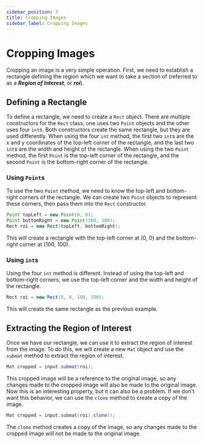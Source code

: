 ```yaml
---
sidebar_position: 3
title: Cropping Images
sidebar_label: Cropping Images
---
```


# Cropping Images

Cropping an image is a very simple operation. First, we need to establish a rectangle defining the region which we want
to take a section of (referred to as a _**Region of Interest**_, or **_roi_**).

## Defining a Rectangle

To define a rectangle, we need to create a `Rect` object. There are multiple constructors for the `Rect` class, one uses two `Point` objects
and the other uses four `int`s. Both constructors create the same rectangle, but they are used differently. When using 
the four `int` method, the first two `int`s are the x and y coordinates of the top-left corner of the rectangle, and the
last two `int`s are the width and height of the rectangle. When using the two `Point` method, the first `Point` is the top-left
corner of the rectangle, and the second `Point` is the bottom-right corner of the rectangle.

### Using `Point`s

To use the two `Point` method, we need to know the top-left and bottom-right corners of the rectangle. We can create two `Point` objects
to represent these corners, then pass them into the `Rect` constructor.

```java
Point topLeft = new Point(0, 0);
Point bottomRight = new Point(100, 100);
Rect roi = new Rect(topLeft, bottomRight);
```

This will create a rectangle with the top-left corner at (0, 0) and the bottom-right corner at (100, 100).

### Using `int`s
Using the four `int` method is different. Instead of using the top-left and bottom-right corners, we use the top-left corner and the width and height of the rectangle.

```java
Rect roi = new Rect(0, 0, 100, 100);
```

This will create the same rectangle as the previous example.

## Extracting the Region of Interest

Once we have our rectangle, we can use it to extract the region of interest from the image. To do this, we will create a new `Mat` object
and use the `submat` method to extract the region of interest.

```java
Mat cropped = input.submat(roi);
```

This cropped image will be a reference to the original image, so any changes made to the cropped image will also be made to the original image.
Now this is an interesting property, but it can also be a problem. If we don't want this behavior, we can use the `clone` method to create a copy of the image.

```java
Mat cropped = input.submat(roi).clone();
```

The `clone` method creates a copy of the image, so any changes made to the cropped image will not be made to the original image.